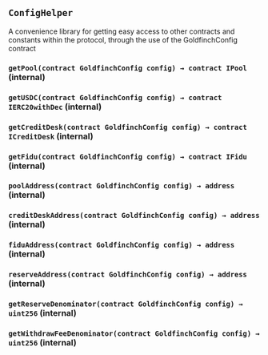 ## `ConfigHelper`

A convenience library for getting easy access to other contracts and constants within the
protocol, through the use of the GoldfinchConfig contract





### `getPool(contract GoldfinchConfig config) → contract IPool` (internal)





### `getUSDC(contract GoldfinchConfig config) → contract IERC20withDec` (internal)





### `getCreditDesk(contract GoldfinchConfig config) → contract ICreditDesk` (internal)





### `getFidu(contract GoldfinchConfig config) → contract IFidu` (internal)





### `poolAddress(contract GoldfinchConfig config) → address` (internal)





### `creditDeskAddress(contract GoldfinchConfig config) → address` (internal)





### `fiduAddress(contract GoldfinchConfig config) → address` (internal)





### `reserveAddress(contract GoldfinchConfig config) → address` (internal)





### `getReserveDenominator(contract GoldfinchConfig config) → uint256` (internal)





### `getWithdrawFeeDenominator(contract GoldfinchConfig config) → uint256` (internal)







